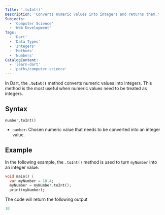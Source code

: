 ```yaml
---
Title: '.toInt()'
Description: 'Converts numeric values into integers and returns them.'
Subjects:
  - 'Computer Science'
  - 'Web Development'
Tags:
  - 'Dart'
  - 'Data Types'
  - 'Integers'
  - 'Methods'
  - 'Numbers'
CatalogContent:
  - 'learn-dart'
  - 'paths/computer-science'
---
```


In Dart, the **`.toInt()`** method converts numeric values into integers. This method is the most useful when numeric values need to be treated as integers.

## Syntax

```pseudo
number.toInt()
```

- `number`: Chosen numeric value that needs to be converted into an integer value.

## Example

In the following example, the `.toInt()` method is used to turn `myNumber` into an integer value.

```dart
void main() {
  var myNumber = 10.4;
  myNumber = myNumber.toInt();
  print(myNumber);
```

The code will return the following output

```dart
10
```